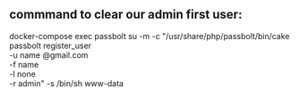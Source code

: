 ## commmand to clear our  admin first user:
docker-compose exec passbolt su -m -c "/usr/share/php/passbolt/bin/cake \
                                passbolt register_user \
                                -u name @gmail.com \
                                -f name  \
                                -l none \
                                -r admin" -s /bin/sh www-data
